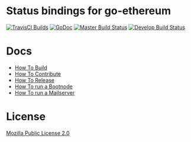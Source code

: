 # Status bindings for go-ethereum

[![TravisCI Builds](https://img.shields.io/badge/TravisCI-URL-yellowgreen.svg?link=https://travis-ci.org/status-im/status-go)](https://travis-ci.org/status-im/status-go)
[![GoDoc](https://godoc.org/github.com/status-im/status-go?status.svg)](https://godoc.org/github.com/status-im/status-go) [![Master Build Status](https://img.shields.io/travis/status-im/status-go/master.svg?label=build/master)](https://github.com/status-im/status-go/tree/master) [![Develop Build Status](https://img.shields.io/travis/status-im/status-go/develop.svg?label=build/develop)](https://github.com/status-im/status-go/tree/develop)

# Docs

- [How To Build](https://status.im/build_status/status_go.html)
- [How To Contribute](CONTRIBUTING.md)
- [How To Release](RELEASING.md)
- [How To run a Bootnode](_assets/compose/bootnode)
- [How To run a Mailserver](_assets/compose/mailserver)

# License

[Mozilla Public License 2.0](https://github.com/status-im/status-go/blob/develop/LICENSE.md)
